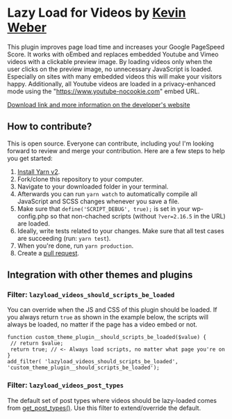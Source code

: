 Lazy Load for Videos by [Kevin Weber](https://www.kweber.com)
====================

This plugin improves page load time and increases your Google PageSpeed Score. It works with oEmbed and replaces embedded Youtube and Vimeo videos with a clickable preview image.
By loading videos only when the user clicks on the preview image, no unnecessary JavaScript is loaded. Especially on sites with many embedded videos this will make your visitors happy. Additionally, all Youtube videos are loaded in a privacy-enhanced mode using the "https://www.youtube-nocookie.com" embed URL.

[Download link and more information on the developer's website](https://www.kweber.com/lazy-load-videos/)

## How to contribute?

This is open source. Everyone can contribute, including you! I'm looking forward to review and merge your contribution. Here are a few steps to help you get started:

1. [Install Yarn v2](https://yarnpkg.com/getting-started/install#install-corepack).
1. Fork/clone this repository to your computer.
1. Navigate to your downloaded folder in your terminal.
1. Afterwards you can run `yarn watch` to automatically compile all JavaScript and SCSS changes whenever you save a file.
1. Make sure that `define('SCRIPT_DEBUG', true);` is set in your wp-config.php so that non-chached scripts (without `?ver=2.16.5` in the URL) are loaded.
1. Ideally, write tests related to your changes. Make sure that all test cases are succeeding (run: `yarn test`).
1. When you're done, run `yarn production`.
1. Create a [pull request](https://help.github.com/articles/creating-a-pull-request/).

## Integration with other themes and plugins

### Filter: `lazyload_videos_should_scripts_be_loaded`

You can override when the JS and CSS of this plugin should be loaded. If you always return `true` as shown in the example below, the scripts will always be loaded, no matter if the page has a video embed or not.

```
function custom_theme_plugin__should_scripts_be_loaded($value) {
 // return $value;
 return true; // <- Always load scripts, no matter what page you're on
}
add_filter( 'lazyload_videos_should_scripts_be_loaded', 'custom_theme_plugin__should_scripts_be_loaded');
```

### Filter: `lazyload_videos_post_types`

The default set of post types where videos should be lazy-loaded comes from [get_post_types()](https://codex.wordpress.org/Function_Reference/get_post_types). Use this filter to extend/override the default.
